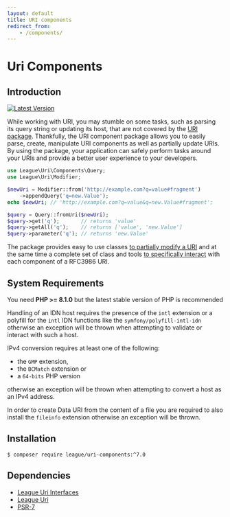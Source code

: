 ```yaml
---
layout: default
title: URI components
redirect_from:
    - /components/
---
```


Uri Components
=======

Introduction
-------

[![Latest Version](https://img.shields.io/github/release/thephpleague/uri-components.svg?style=flat-square)](https://github.com/thephpleague/uri-components/releases)

While working with URI, you may stumble on some tasks, such as parsing its query string or updating its host,
that are not covered by the [URI package](/uri/7.0/).
Thankfully, the URI component package allows you to easily parse, create, manipulate URI components as well as partially
update URIs. By using the package, your application can safely perform tasks around your URIs and provide a better 
user experience to your developers.

~~~php
use League\Uri\Components\Query;
use League\Uri\Modifier;

$newUri = Modifier::from('http://example.com?q=value#fragment')
    ->appendQuery('q=new.Value');
echo $newUri; // 'http://example.com?q=value&q=new.Value#fragment';

$query = Query::fromUri($newUri);
$query->get('q');       // returns 'value'
$query->getAll('q');    // returns ['value', 'new.Value']
$query->parameter('q'); // returns 'new.Value'
~~~

The package provides easy to use classes [to partially modify a URI](/components/7.0/modifiers/)
and at the same time a complete set of class and tools [to specifically interact](/components/7.0/api/)
with each component of a RFC3986 URI.

System Requirements
-------

You need **PHP >= 8.1.0** but the latest stable version of PHP is recommended

Handling of an IDN host requires the presence of the `intl`
extension or a polyfill for the `intl` IDN functions like the
`symfony/polyfill-intl-idn` otherwise an exception will be thrown
when attempting to validate or interact with such a host.

IPv4 conversion requires at least one of the following:

- the `GMP` extension,
- the `BCMatch` extension or
- a `64-bits` PHP version

otherwise an exception will be thrown when attempting to convert a host
as an IPv4 address.

In order to create Data URI from the content of a file you are required to also
install the `fileinfo` extension otherwise an exception will be thrown.

Installation
--------

~~~
$ composer require league/uri-components:^7.0
~~~

Dependencies
-------

- [League Uri Interfaces](https://github.com/thephpleague/uri-interfaces)
- [League Uri](https://github.com/thephpleague/uri)
- [PSR-7](http://www.php-fig.org/psr/psr-7/)
